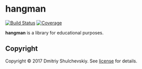 # hangman

[![Build Status][travis-badge]][travis-url]
[![Coverage][coverage-image]][coverage-url]

**hangman** is a library for educational purposes.

## Copyright

Copyright © 2017 Dmitriy Shulchevskiy. See [license] for details.

[license]: LICENSE.md

[travis-url]: https://travis-ci.org/dshulchevskii/hangman
[travis-badge]: https://travis-ci.org/dshulchevskii/hangman.svg?branch=master
[coverage-image]: https://codecov.io/gh/dshulchevskii/hangman/branch/master/graph/badge.svg
[coverage-url]: https://codecov.io/gh/dshulchevskii/hangman
